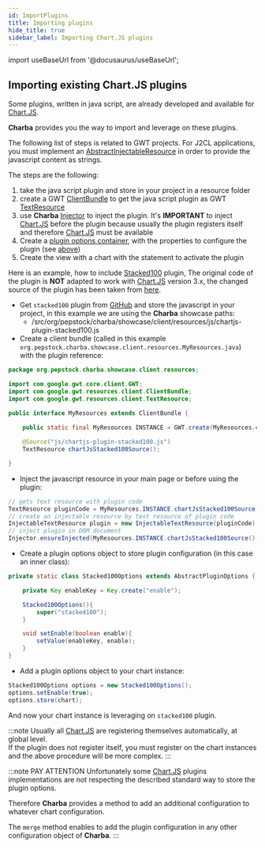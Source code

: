 ```yaml
---
id: ImportPlugins
title: Importing plugins
hide_title: true
sidebar_label: Importing Chart.JS plugins
---
```

import useBaseUrl from '@docusaurus/useBaseUrl';

## Importing existing Chart.JS plugins 

Some plugins, written in java script, are already developed and available for [Chart.JS](http://www.chartjs.org/).

**Charba** provides you the way to import and leverage on these plugins.

The following list of steps is related to GWT projects. For J2CL applications, you must implement an [AbstractInjectableResource](http://www.pepstock.org/Charba/3.3/org/pepstock/charba/client/resources/AbstractInjectableResource.html) in order to provide the javascript content as strings.

The steps are the following:

 1. take the java script plugin and store in your project in a resource folder 
 1. create a GWT [ClientBundle](http://www.gwtproject.org/doc/latest/DevGuideClientBundle.html) to get the java script plugin as GWT [TextResource](http://www.gwtproject.org/doc/latest/DevGuideClientBundle.html#TextResource)
 1. use **Charba** [Injector](http://www.pepstock.org/Charba/3.3/org/pepstock/charba/client/Injector.html) to inject the plugin. It's **IMPORTANT** to inject [Chart.JS](http://www.chartjs.org/) before the plugin because usually the plugin registers itself and therefore [Chart.JS](http://www.chartjs.org/) must be available
 1. Create a [plugin options container](http://www.pepstock.org/Charba/3.3/org/pepstock/charba/client/plugins/AbstractPluginOptions.html), with the properties to configure the plugin (see [above](Plugins#options))
 1. Create the view with a chart with the statement to activate the plugin

Here is an example, how to include [Stacked100](https://github.com/y-takey/chartjs-plugin-stacked100) plugin, The original code of the plugin is **NOT** adapted to work with [Chart.JS](http://www.chartjs.org/) version 3.x, the changed source of the plugin has been taken from [here](https://raw.githubusercontent.com/pepstock-org/Charba-Showcase/master/src/org/pepstock/charba/showcase/client/resources/js/chartjs-plugin-stacked100.js).

 * Get `stacked100` plugin from [GitHub](https://raw.githubusercontent.com/pepstock-org/Charba-Showcase/master/src/org/pepstock/charba/showcase/client/resources/js/chartjs-plugin-stacked100.js) and store the javascript in your project, in this example we are using the **Charba** showcase paths:
    * /src/org/pepstock/charba/showcase/client/resources/js/chartjs-plugin-stacked100.js
 * Create a client bundle (called in this example `org.pepstock.charba.showcase.client.resources.MyResources.java`) with the plugin reference:

```java
package org.pepstock.charba.showcase.client.resources;

import com.google.gwt.core.client.GWT;
import com.google.gwt.resources.client.ClientBundle;
import com.google.gwt.resources.client.TextResource;

public interface MyResources extends ClientBundle {
	
	public static final MyResources INSTANCE = GWT.create(MyResources.class);

	@Source("js/chartjs-plugin-stacked100.js")
	TextResource chartJsStacked100Source();

}    
```

 * Inject the javascript resource in your main page or before using the plugin:

```java
// gets text resource with plugin code
TextResource pluginCode = MyResources.INSTANCE.chartJsStacked100Source();
// create an injectable resource by text resource of plugin code
InjectableTextResource plugin = new InjectableTextResource(pluginCode);
// inject plugin in DOM document
Injector.ensureInjected(MyResources.INSTANCE.chartJsStacked100Source());
```
 
 * Create a plugin options object to store plugin configuration (in this case an inner class):
 
```java
private static class Stacked100Options extends AbstractPluginOptions {

	private Key enableKey = Key.create("enable");

	Stacked100Options(){
		super("stacked100");
	}

	void setEnable(boolean enable){
		setValue(enableKey, enable);
	}
} 
```

 * Add a plugin options object to your chart instance:

```java
Stacked100Options options = new Stacked100Options();
options.setEnable(true);
options.store(chart);
```

And now your chart instance is leveraging on `stacked100` plugin.

:::note
Usually all [Chart.JS](http://www.chartjs.org/) are registering themselves automatically, at global level.<br/>If the plugin does not register itself, you must register on the chart instances and the above procedure will be more complex.
:::

:::note PAY ATTENTION
Unfortunately some [Chart.JS](https://www.chartjs.org/docs/master/developers/plugins#plugin-options) plugins implementations are not respecting the described standard way to store the plugin options.

Therefore **Charba** provides a method to add an additional configuration to whatever chart configuration.

The `merge` method enables to add the plugin configuration in any other configuration object of **Charba**. 
:::